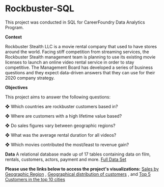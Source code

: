# Rockbuster-SQL
This project was conducted in SQL for CareerFoundry Data Analytics Program.

**Context**

Rockbuster Stealth LLC is a movie rental company that used to have stores around the world. Facing stiff competition from streaming services, the Rockbuster Stealth management team is planning to use its existing movie licenses to launch an online video rental service in order to stay competitive. The Management Board has developed a series of business questions and they expect data-driven answers that they can use for their 2020 company strategy.

**Objectives**

This project aims to answer the following questions:

❖ Which countries are rockbuster customers based in?

❖ Where are customers with a high lifetime value based?

❖ Do sales figures vary between geographic regions?

❖ What was the average rental duration for all videos?

❖ Which movies contributed the most/least to revenue gain?

**Data**
A relational database made up of 17 tables containing data on film, rentals, customers, actors, payment and more.
[Full Data Set](http://www.postgresqltutorial.com/wp-content/uploads/2019/05/dvdrental.zip)

**Please use the links below to access the project's visualizations:**
[Sales by Geographic Region](https://public.tableau.com/app/profile/ruth5502/viz/SalesbyGeographicRegion_16671781559230/Sheet5?publish=yes) ,
[Geographical distribution of customers](https://public.tableau.com/app/profile/ruth5502/viz/GeographicalDistributionofCustomers/Sheet3?publish=yes) , and 
[Top 5 Customers in the top 10 cities](https://public.tableau.com/app/profile/ruth5502/viz/Top5Customersinthetop10Cities/Sheet4?publish=yes)
